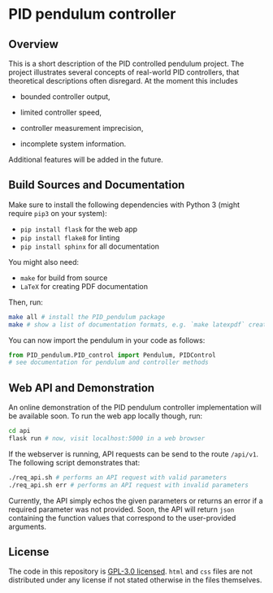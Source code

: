 # PID pendulum controller
## Overview
This is a short description of the PID controlled pendulum project. The project illustrates several concepts of real-world PID controllers, that theoretical descriptions often disregard. At the moment this includes

- bounded controller output,

- limited controller speed,

- controller measurement imprecision,

- incomplete system information.

Additional features will be added in the future.

## Build Sources and Documentation
Make sure to install the following dependencies with Python 3 (might require `pip3` on your system):

- `pip install flask` for the web app
- `pip install flake8` for linting
- `pip install sphinx` for all documentation

You might also need:
- `make` for build from source
- `LaTeX` for creating PDF documentation

Then, run:

```bash
make all # install the PID_pendulum package
make # show a list of documentation formats, e.g. `make latexpdf` creates PDF docs
```

You can now import the pendulum in your code as follows:

```python
from PID_pendulum.PID_control import Pendulum, PIDControl
# see documentation for pendulum and controller methods
```

## Web API and Demonstration
An online demonstration of the PID pendulum controller implementation will be available soon. To run the web app locally though, run:

```bash
cd api
flask run # now, visit localhost:5000 in a web browser
```

If the webserver is running, API requests can be send to the route `/api/v1`. The following script demonstrates that:

```bash
./req_api.sh # performs an API request with valid parameters
./req_api.sh err # performs an API request with invalid parameters
```

Currently, the API simply echos the given parameters or returns an error if a required parameter was not provided. Soon, the API will return `json` containing the function values that correspond to the user-provided arguments.

## License
The code in this repository is [GPL-3.0 licensed](./LICENSE.md). `html` and `css` files are not distributed under any license if not stated otherwise in the files themselves.
